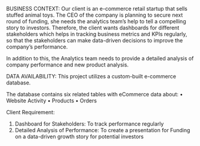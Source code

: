 BUSINESS CONTEXT:
Our client is an e-commerce retail startup that sells stuffed animal toys. The CEO of the company is planning to secure next round of funding, she needs the analytics team’s help to tell a compelling story to investors. Therefore, the client wants dashboards for different stakeholders which helps in tracking business metrics and KPIs regularly, so that the stakeholders can make data-driven decisions to improve the company’s performance.

In addition to this, the Analytics team needs to provide a detailed analysis of company performance and new product analysis.

DATA AVAILABILITY:
This project utilizes a custom-built e-commerce database. 

The database contains six related tables with eCommerce data about:
• Website Activity
• Products
• Orders

Client Requirement:
1. Dashboard for Stakeholders: To track performance regularly
2. Detailed Analysis of Performance: To create a presentation for Funding on a data-driven growth story for potential investors
